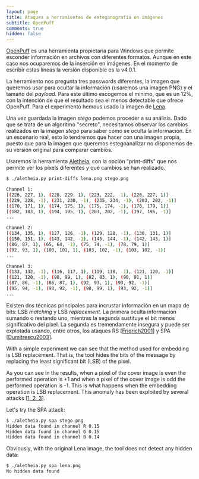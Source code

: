 ```yaml
---
layout: page
title: Ataques a herramientas de esteganografía en imágenes
subtitle: OpenPuff
comments: true
hidden: false
---
```



[OpenPuff](https://embeddedsw.net/OpenPuff_Steganography_Home.html) es una herramienta propietaria para Windows que permite esconder información en archivos con diferentes formatos. Aunque en este caso nos ocuparemos de la inserción en imágenes. En el momento de escribir estas líneas la versión disponible es la v4.0.1.


La herramiento nos pregunta tres passwords diferentes, la imagen que queremos usar para ocultar la información (usaremos una imagen PNG) y el tamaño del *payload*. Para este último escogemos el mínimo, que es un 12%, con la intención de que el resultado sea el menos detectable que ofrece OpenPuff. Para el experimento hemous usado la imagen de [Lena](/stego/images/attacks/img/lena.png). 


Una vez guardada la imagen *stego* podemos proceder a su análisis. Dado que se trata de un algoritmo "secreto", necesitamos observar los cambios realizados en la imagen *stego* para saber cómo se oculta la información. En un escenario real, esto lo tendremos que hacer con una imagen propia, puesto que para la imagen que queremos estegoanalizar no disponemos de su versión original para comparar cambios.

Usaremos la herramienta [Aletheia](https://github.com/daniellerch/aletheia), con la opción "print-diffs" que nos permite ver los píxels diferentes y qué cambios se han realizado.


```bash
$ ./aletheia.py print-diffs lena.png stego.png

Channel 1:                                                                                                                            
[(226, 227, 1), (228, 229, 1), (223, 222, -1), (226, 227, 1)] 
[(229, 228, -1), (231, 230, -1), (235, 234, -1), (203, 202, -1)] 
[(170, 171, 1), (174, 175, 1), (175, 174, -1), (178, 179, 1)]
[(182, 183, 1), (194, 195, 1), (203, 202, -1), (197, 196, -1)]
...

Channel 2:
[(134, 135, 1), (127, 126, -1), (129, 128, -1), (130, 131, 1)]
[(150, 151, 1), (143, 142, -1), (145, 144, -1), (142, 143, 1)]
[(86, 87, 1), (65, 64, -1), (75, 74, -1), (78, 79, 1)]
[(92, 93, 1), (100, 101, 1), (103, 102, -1), (103, 102, -1)]
...

Channel 3:
[(133, 132, -1), (116, 117, 1), (119, 118, -1), (121, 120, -1)]
[(121, 120, -1), (98, 99, 1), (82, 83, 1), (90, 91, 1)]
[(87, 86, -1), (86, 87, 1), (92, 93, 1), (93, 92, -1)]
[(95, 94, -1), (93, 92, -1), (98, 99, 1), (93, 92, -1)]
...
```


Existen dos técnicas principales para incrustar información en un mapa de bits: LSB *matching* y LSB *replacement*. La primera oculta información sumando o restando uno, mientras la segunda sustituye el bit menos significativo del píxel. La segunda es tremendamente insegura y puede ser explotada usando, entre otros, los ataques RS [[Fridrich2001](/stego/references)] y SPA [[Dumitrescu2003](/stego/references)].






With a simple experiment we can see that the method used for embedding is LSB replacement. That is, the tool hides the bits of the message by replacing the least significant bit (LSB) of the pixel. 

As you can see in the results, when a pixel of the cover image is even the performed operation is +1 and when a pixel of the cover image is odd the performed operation is -1. This is what happens when the embedding operation is LSB replacement. This anomaly has been exploited by several attacks [[1, 2, 3](/doc/REFERENCES.md)].

Let's try the SPA attack:

```bash
$ ./aletheia.py spa stego.png 
Hidden data found in channel R 0.15
Hidden data found in channel G 0.15
Hidden data found in channel B 0.14
```

Obviously, with the original Lena image, the tool does not detect any hidden data:

```bash
$ ./aletheia.py spa lena.png 
No hidden data found
```

